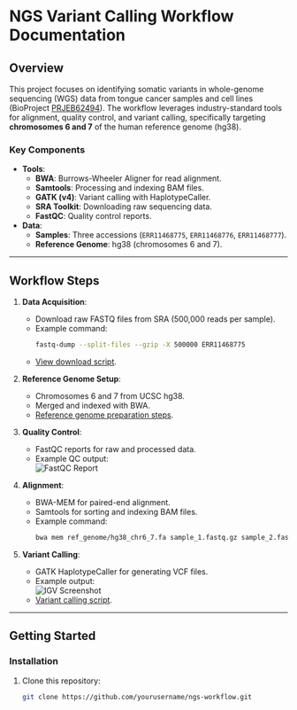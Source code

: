 # NGS Variant Calling Workflow Documentation

## Overview
This project focuses on identifying somatic variants in whole-genome sequencing (WGS) data from tongue cancer samples and cell lines (BioProject [PRJEB62494](https://www.ncbi.nlm.nih.gov/bioproject/PRJEB62494)). The workflow leverages industry-standard tools for alignment, quality control, and variant calling, specifically targeting **chromosomes 6 and 7** of the human reference genome (hg38).

### Key Components
- **Tools**:
  - **BWA**: Burrows-Wheeler Aligner for read alignment.
  - **Samtools**: Processing and indexing BAM files.
  - **GATK (v4)**: Variant calling with HaplotypeCaller.
  - **SRA Toolkit**: Downloading raw sequencing data.
  - **FastQC**: Quality control reports.
- **Data**:
  - **Samples**: Three accessions (`ERR11468775`, `ERR11468776`, `ERR11468777`).
  - **Reference Genome**: hg38 (chromosomes 6 and 7).

---

## Workflow Steps

1. **Data Acquisition**:
   - Download raw FASTQ files from SRA (500,000 reads per sample).
   - Example command:
     ```bash
     fastq-dump --split-files --gzip -X 500000 ERR11468775
     ```
   - [View download script](workflow/scripts/download_data.sh).

2. **Reference Genome Setup**:
   - Chromosomes 6 and 7 from UCSC hg38.
   - Merged and indexed with BWA.
   - [Reference genome preparation steps](workflow/ref_genome/).

3. **Quality Control**:
   - FastQC reports for raw and processed data.
   - Example QC output:  
     ![FastQC Report](workflow/results/fastqc_report.png)

4. **Alignment**:
   - BWA-MEM for paired-end alignment.
   - Samtools for sorting and indexing BAM files.
   - Example command:
     ```bash
     bwa mem ref_genome/hg38_chr6_7.fa sample_1.fastq.gz sample_2.fastq.gz | samtools sort -o sample.bam
     ```

5. **Variant Calling**:
   - GATK HaplotypeCaller for generating VCF files.
   - Example output:  
     ![IGV Screenshot](workflow/results/variants_screenshot.png)
   - [Variant calling script](workflow/scripts/call_variants.sh).

---

## Getting Started
### Installation
1. Clone this repository:
   ```bash
   git clone https://github.com/yourusername/ngs-workflow.git
